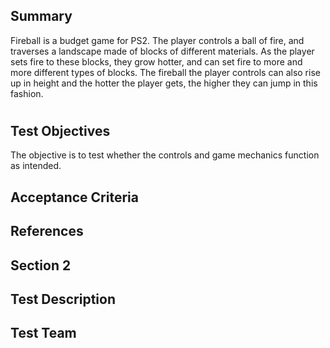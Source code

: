 ## Summary

Fireball is a budget game for PS2. The player controls a ball of fire, and traverses a landscape made of blocks of different materials. 
As the player sets fire to these blocks, they grow hotter, and can set fire to more and more different types of blocks. 
The fireball the player controls can also rise up in height and the hotter the player gets, the higher they can jump in this fashion.

# 
## Test Objectives
The objective is to test whether the controls and game mechanics function as intended.

## Acceptance Criteria

## References

## Section 2

## Test Description

## Test Team

## 
